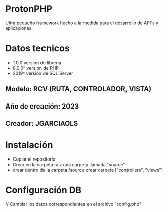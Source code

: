 # ProtonPHP
Ultra pequeño framework hecho a la medida para el desarrollo de API´s y aplicaciones.

# Datos tecnicos
* 1.0.0 versión de libreria
* 8.0.0^ versión de PHP
* 2019^ versión de SQL Server

##  Modelo: RCV (RUTA, CONTROLADOR, VISTA)

## Año de creación: 2023

## Creador: JGARCIAOLS

# Instalación
* Copiar el repositorio
* Crear en la carpeta raíz una carpeta llamada "source"
* crear dentro de la carpeta /source crear carpeta ["controllers", "views"]

# Configuración DB
// Cambiar los datos correspondientes en el archivo "config.php"
